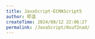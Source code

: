 ```yaml
---
title: JavaScript-ECMAScript5
author: 耶温
createTime: 2024/08/12 22:06:27
permalink: /JavaScript/0suf2nad/
---
```

